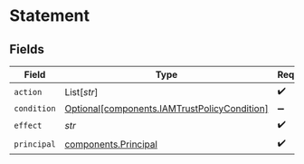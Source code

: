 # Statement


## Fields

| Field                                                                                          | Type                                                                                           | Required                                                                                       | Description                                                                                    |
| ---------------------------------------------------------------------------------------------- | ---------------------------------------------------------------------------------------------- | ---------------------------------------------------------------------------------------------- | ---------------------------------------------------------------------------------------------- |
| `action`                                                                                       | List[*str*]                                                                                    | :heavy_check_mark:                                                                             | N/A                                                                                            |
| `condition`                                                                                    | [Optional[components.IAMTrustPolicyCondition]](../../models/shared/iamtrustpolicycondition.md) | :heavy_minus_sign:                                                                             | N/A                                                                                            |
| `effect`                                                                                       | *str*                                                                                          | :heavy_check_mark:                                                                             | N/A                                                                                            |
| `principal`                                                                                    | [components.Principal](../../models/shared/principal.md)                                       | :heavy_check_mark:                                                                             | N/A                                                                                            |